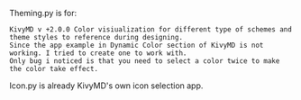 Theming.py is for:

	KivyMD v +2.0.0 Color visiualization for different type of schemes and theme styles to reference during designing.
	Since the app example in Dynamic Color section of KivyMD is not working. I tried to create one to work with.
	Only bug i noticed is that you need to select a color twice to make the color take effect. 
 
Icon.py is already KivyMD's own icon selection app.
